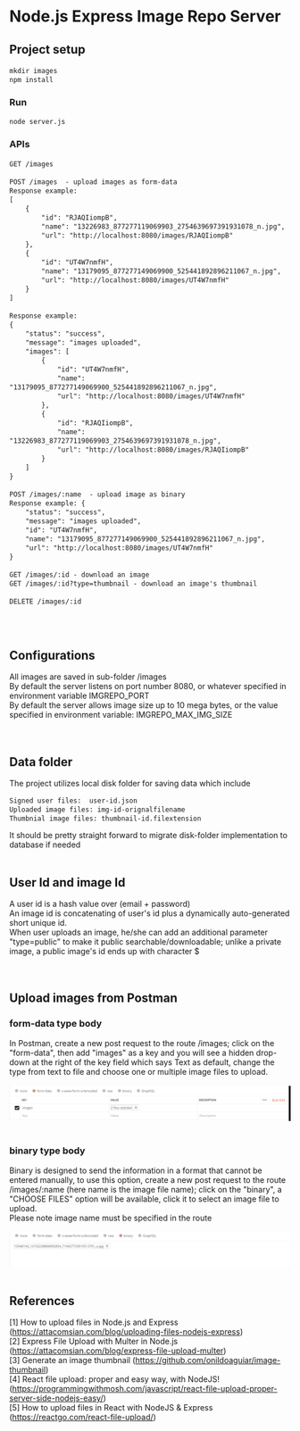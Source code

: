 # Node.js Express Image Repo Server

## Project setup
```
mkdir images
npm install
```

### Run
```
node server.js
```

### APIs
```
GET /images

POST /images  - upload images as form-data
Response example:
[
    {
        "id": "RJAQIiompB",
        "name": "13226983_877277119069903_2754639697391931078_n.jpg",
        "url": "http://localhost:8080/images/RJAQIiompB"
    },
    {
        "id": "UT4W7nmfH",
        "name": "13179095_877277149069900_525441892896211067_n.jpg",
        "url": "http://localhost:8080/images/UT4W7nmfH"
    }
]

Response example: 
{
    "status": "success",
    "message": "images uploaded",
    "images": [
        {
            "id": "UT4W7nmfH",
            "name": "13179095_877277149069900_525441892896211067_n.jpg",
            "url": "http://localhost:8080/images/UT4W7nmfH"
        },
        {
            "id": "RJAQIiompB",
            "name": "13226983_877277119069903_2754639697391931078_n.jpg",
            "url": "http://localhost:8080/images/RJAQIiompB"
        }
    ]
}

POST /images/:name  - upload image as binary
Response example: {
    "status": "success",
    "message": "images uploaded",
    "id": "UT4W7nmfH",
    "name": "13179095_877277149069900_525441892896211067_n.jpg",
    "url": "http://localhost:8080/images/UT4W7nmfH"
}

GET /images/:id - download an image
GET /images/:id?type=thumbnail - download an image's thumbnail

DELETE /images/:id
```
<br><br>

## Configurations
All images are saved in sub-folder /images<br>
By default the server listens on port number 8080, or whatever specified in environment variable IMGREPO_PORT<br>
By default the server allows image size up to 10 mega bytes, or the value specified in environment variable: IMGREPO_MAX_IMG_SIZE<br>
<br><br>

## Data folder
The project utilizes local disk folder for saving data which include<br>
```
Signed user files:  user-id.json
Uploaded image files: img-id-orignalfilename
Thumbnial image files: thumbnail-id.filextension
```

It should be pretty straight forward to migrate disk-folder implementation to database if needed<br><br>

## User Id and image Id
A user id is a hash value over (email + password)<br>
An image id is concatenating of user's id plus a dynamically auto-generated short unique id.<br>
When user uploads an image, he/she can add an additional parameter "type=public" to make it public searchable/downloadable; unlike a private image, a public image's id ends up with character $<br>
<br><br>

##  Upload images from Postman
### form-data type body
In Postman, create a new post request to the route /images; click on the "form-data", then add "images" as a key and you will see a hidden drop-down at the right of the key field which says Text as default,  change the type from text to file and choose one or multiple image files to upload.<br>
<br><img src="public/form-data.png?raw=true" /><br><br>
### binary type body
Binary is designed to send the information in a format that cannot be entered manually, to use this option, create a new post request to the route /images/:name (here name is the image file name);  click on the "binary", a "CHOOSE FILES" option will be available, click it to select an image file to upload.<br>
Please note image name must be specified in the route<br>
<br><img src="public/binary-data.png?raw=true" /><br><br>

## References
[1] How to upload files in Node.js and Express (https://attacomsian.com/blog/uploading-files-nodejs-express)<br>
[2] Express File Upload with Multer in Node.js (https://attacomsian.com/blog/express-file-upload-multer)<br>
[3] Generate an image thumbnail (https://github.com/onildoaguiar/image-thumbnail)<br>
[4] React file upload: proper and easy way, with NodeJS! (https://programmingwithmosh.com/javascript/react-file-upload-proper-server-side-nodejs-easy/) <br>
[5] How to upload files in React with NodeJS & Express (https://reactgo.com/react-file-upload/)<br>